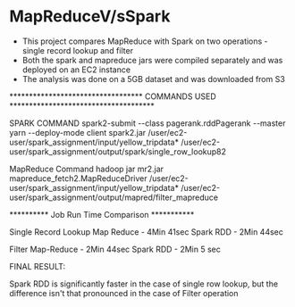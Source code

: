 # MapReduceV/sSpark
* This project compares MapReduce with Spark on two operations - single record lookup and filter
* Both the spark and mapreduce jars were compiled separately and was deployed on an EC2 instance
* The analysis was done on a 5GB dataset and was downloaded from S3


********************************** COMMANDS USED *************************************

SPARK COMMAND
spark2-submit --class pagerank.rddPagerank --master yarn --deploy-mode client spark2.jar /user/ec2-user/spark_assignment/input/yellow_tripdata* /user/ec2-user/spark_assignment/output/spark/single_row_lookup82

MapReduce Command
hadoop jar mr2.jar mapreduce_fetch2.MapReduceDriver /user/ec2-user/spark_assignment/input/yellow_tripdata* /user/ec2-user/spark_assignment/output/mapred/filter_mapreduce


********** Job Run Time Comparison ***********
 
Single Record Lookup 
Map Reduce - 4Min 41sec
Spark RDD - 2Min 44sec

Filter 
Map-Reduce - 2Min 44sec 
Spark RDD - 2Min 5 sec

FINAL RESULT:

Spark RDD is significantly faster in the case of single row lookup, but the difference isn't that pronounced in the case of Filter operation

